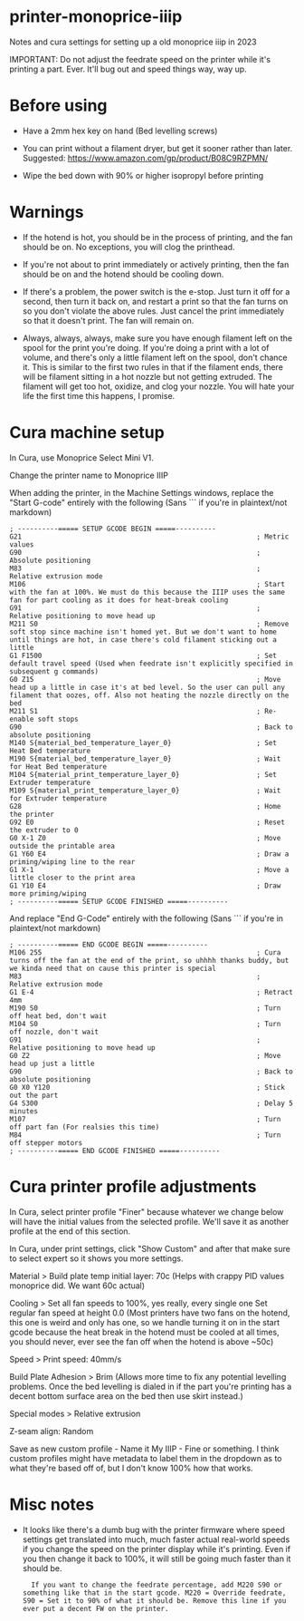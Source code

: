 # printer-monoprice-iiip

Notes and cura settings for setting up a old monoprice iiip in 2023

IMPORTANT: Do not adjust the feedrate speed on the printer while it's printing a part. Ever. It'll bug out and speed things way, way up.


# Before using

* Have a 2mm hex key on hand (Bed levelling screws)

* You can print without a filament dryer, but get it sooner rather than later. 
        Suggested: https://www.amazon.com/gp/product/B08C9RZPMN/

* Wipe the bed down with 90% or higher isopropyl before printing


# Warnings

* If the hotend is hot, you should be in the process of printing, and the fan should be on. No exceptions, you will clog the printhead. 

* If you're not about to print immediately or actively printing, then the fan should be on and the hotend should be cooling down. 

* If there's a problem, the power switch is the e-stop. Just turn it off for a second, then turn it back on, and restart a print so that the fan turns on so you don't violate the above rules. Just cancel the print immediately so that it doesn't print. The fan will remain on.

* Always, always, always, make sure you have enough filament left on the spool for the print you're doing. If you're doing a print with a lot of volume, and there's only a little filament left on the spool, don't chance it. This is similar to the first two rules in that if the filament ends, there will be filament sitting in a hot nozzle but not getting extruded. The filament will get too hot, oxidize, and clog your nozzle. You will hate your life the first time this happens, I promise. 


# Cura machine setup

In Cura, use Monoprice Select Mini V1.

Change the printer name to Monoprice IIIP

When adding the printer, in the Machine Settings windows, replace the "Start G-code" entirely with the following (Sans ``` if you're in plaintext/not markdown)

```
; ----------===== SETUP GCODE BEGIN =====----------
G21                                                          ; Metric values
G90                                                          ; Absolute positioning
M83                                                          ; Relative extrusion mode
M106                                                         ; Start with the fan at 100%. We must do this because the IIIP uses the same fan for part cooling as it does for heat-break cooling
G91                                                          ; Relative positioning to move head up
M211 S0                                                      ; Remove soft stop since machine isn't homed yet. But we don't want to home until things are hot, in case there's cold filament sticking out a little
G1 F1500                                                     ; Set default travel speed (Used when feedrate isn't explicitly specified in subsequent g commands)
G0 Z15                                                       ; Move head up a little in case it's at bed level. So the user can pull any filament that oozes, off. Also not heating the nozzle directly on the bed
M211 S1                                                      ; Re-enable soft stops
G90                                                          ; Back to absolute positioning
M140 S{material_bed_temperature_layer_0}                     ; Set Heat Bed temperature
M190 S{material_bed_temperature_layer_0}                     ; Wait for Heat Bed temperature
M104 S{material_print_temperature_layer_0}                   ; Set Extruder temperature
M109 S{material_print_temperature_layer_0}                   ; Wait for Extruder temperature
G28                                                          ; Home the printer
G92 E0                                                       ; Reset the extruder to 0
G0 X-1 Z0                                                    ; Move outside the printable area
G1 Y60 E4                                                    ; Draw a priming/wiping line to the rear
G1 X-1                                                       ; Move a little closer to the print area
G1 Y10 E4                                                    ; Draw more priming/wiping
; ----------===== SETUP GCODE FINISHED =====----------
```

And replace "End G-Code" entirely with the following (Sans ``` if you're in plaintext/not markdown)

```
; ----------===== END GCODE BEGIN =====----------
M106 255                                                     ; Cura turns off the fan at the end of the print, so uhhhh thanks buddy, but we kinda need that on cause this printer is special
M83                                                          ; Relative extrusion mode
G1 E-4                                                       ; Retract 4mm
M190 S0                                                      ; Turn off heat bed, don't wait
M104 S0                                                      ; Turn off nozzle, don't wait
G91                                                          ; Relative positioning to move head up
G0 Z2                                                        ; Move head up just a little
G90                                                          ; Back to absolute positioning
G0 X0 Y120                                                   ; Stick out the part
G4 S300                                                      ; Delay 5 minutes
M107                                                         ; Turn off part fan (For realsies this time)
M84                                                          ; Turn off stepper motors
; ----------===== END GCODE FINISHED =====----------
```

# Cura printer profile adjustments

In Cura, select printer profile "Finer" because whatever we change below will have the initial values from the selected profile. We'll save it as another profile at the end of this section.

In Cura, under print settings, click "Show Custom" and after that make sure to select expert so it shows you more settings.

Material >
        Build plate temp initial layer: 70c (Helps with crappy PID values monoprice did. We want 60c actual)

Cooling > 
    Set all fan speeds to 100%, yes really, every single one
    Set regular fan speed at height 0.0
        (Most printers have two fans on the hotend, this one is weird and only has one, so we handle turning it on in the start gcode because the heat break in the hotend must be cooled at all times, you should never, ever see the fan off when the hotend is above ~50c)

Speed >
     Print speed:   40mm/s

Build Plate Adhesion >
        Brim (Allows more time to fix any potential levelling problems. Once the bed levelling is dialed in if the part you're printing has a decent bottom surface area on the bed then use skirt instead.)

Special modes >
        Relative extrusion

Z-seam align: Random

Save as new custom profile - Name it My IIIP - Fine or something. I think custom profiles might have metadata to label them in the dropdown as to what they're based off of, but I don't know 100% how that works.


# Misc notes

* It looks like there's a dumb bug with the printer firmware where speed settings get translated into much, much faster actual real-world speeds if you change the speed on the printer display while it's printing. Even if you then change it back to 100%, it will still be going much faster than it should be.

        If you want to change the feedrate percentage, add M220 S90 or something like that in the start gcode. M220 = Override feedrate, S90 = Set it to 90% of what it should be. Remove this line if you ever put a decent FW on the printer.